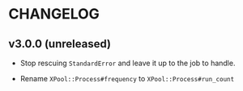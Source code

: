 # CHANGELOG

## v3.0.0 (unreleased)

* Stop rescuing `StandardError` and leave it up to the job to handle.

* Rename `XPool::Process#frequency` to `XPool::Process#run_count`
